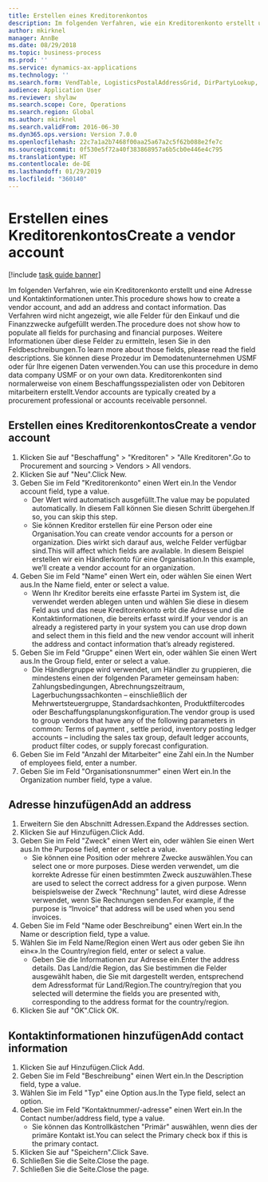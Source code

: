 ```yaml
---
title: Erstellen eines Kreditorenkontos
description: Im folgenden Verfahren, wie ein Kreditorenkonto erstellt und eine Adresse und Kontaktinformationen unter.
author: mkirknel
manager: AnnBe
ms.date: 08/29/2018
ms.topic: business-process
ms.prod: ''
ms.service: dynamics-ax-applications
ms.technology: ''
ms.search.form: VendTable, LogisticsPostalAddressGrid, DirPartyLookup, LogisticsPostalAddress, SysLookupMultiSelectGrid
audience: Application User
ms.reviewer: shylaw
ms.search.scope: Core, Operations
ms.search.region: Global
ms.author: mkirknel
ms.search.validFrom: 2016-06-30
ms.dyn365.ops.version: Version 7.0.0
ms.openlocfilehash: 22c7a1a2b7468f00aa25a67a2c5f62b088e2fe7c
ms.sourcegitcommit: 0f530e5f72a40f383868957a6b5cb0e446e4c795
ms.translationtype: HT
ms.contentlocale: de-DE
ms.lasthandoff: 01/29/2019
ms.locfileid: "360140"
---
```

# <a name="create-a-vendor-account"></a><span data-ttu-id="f6c51-103">Erstellen eines Kreditorenkontos</span><span class="sxs-lookup"><span data-stu-id="f6c51-103">Create a vendor account</span></span>

[!include [task guide banner](../../includes/task-guide-banner.md)]

<span data-ttu-id="f6c51-104">Im folgenden Verfahren, wie ein Kreditorenkonto erstellt und eine Adresse und Kontaktinformationen unter.</span><span class="sxs-lookup"><span data-stu-id="f6c51-104">This procedure shows how to create a vendor account, and add an address and contact information.</span></span> <span data-ttu-id="f6c51-105">Das Verfahren wird nicht angezeigt, wie alle Felder für den Einkauf und die Finanzzwecke aufgefüllt werden.</span><span class="sxs-lookup"><span data-stu-id="f6c51-105">The procedure does not show how to populate all fields for purchasing and financial purposes.</span></span> <span data-ttu-id="f6c51-106">Weitere Informationen über diese Felder zu ermitteln, lesen Sie in den Feldbeschreibungen.</span><span class="sxs-lookup"><span data-stu-id="f6c51-106">To learn more about those fields, please read the field descriptions.</span></span> <span data-ttu-id="f6c51-107">Sie können diese Prozedur im Demodatenunternehmen USMF oder für Ihre eigenen Daten verwenden.</span><span class="sxs-lookup"><span data-stu-id="f6c51-107">You can use this procedure in demo data company USMF or on your own data.</span></span> <span data-ttu-id="f6c51-108">Kreditorenkonten sind normalerweise von einem Beschaffungsspezialisten oder von Debitoren mitarbeitern erstellt.</span><span class="sxs-lookup"><span data-stu-id="f6c51-108">Vendor accounts are typically created by a procurement professional or accounts receivable personnel.</span></span>


## <a name="create-a-vendor-account"></a><span data-ttu-id="f6c51-109">Erstellen eines Kreditorenkontos</span><span class="sxs-lookup"><span data-stu-id="f6c51-109">Create a vendor account</span></span>
1. <span data-ttu-id="f6c51-110">Klicken Sie auf "Beschaffung" > "Kreditoren" > "Alle Kreditoren".</span><span class="sxs-lookup"><span data-stu-id="f6c51-110">Go to Procurement and sourcing > Vendors > All vendors.</span></span>
2. <span data-ttu-id="f6c51-111">Klicken Sie auf "Neu".</span><span class="sxs-lookup"><span data-stu-id="f6c51-111">Click New.</span></span>
3. <span data-ttu-id="f6c51-112">Geben Sie im Feld "Kreditorenkonto" einen Wert ein.</span><span class="sxs-lookup"><span data-stu-id="f6c51-112">In the Vendor account field, type a value.</span></span>
    * <span data-ttu-id="f6c51-113">Der Wert wird automatisch ausgefüllt.</span><span class="sxs-lookup"><span data-stu-id="f6c51-113">The value may be populated automatically.</span></span> <span data-ttu-id="f6c51-114">In diesem Fall können Sie diesen Schritt übergehen.</span><span class="sxs-lookup"><span data-stu-id="f6c51-114">If so, you can skip this step.</span></span>  
    * <span data-ttu-id="f6c51-115">Sie können Kreditor erstellen für eine Person oder eine Organisation.</span><span class="sxs-lookup"><span data-stu-id="f6c51-115">You can create vendor accounts for a person or organization.</span></span> <span data-ttu-id="f6c51-116">Dies wirkt sich darauf aus, welche Felder verfügbar sind.</span><span class="sxs-lookup"><span data-stu-id="f6c51-116">This will affect which fields are available.</span></span> <span data-ttu-id="f6c51-117">In diesem Beispiel erstellen wir ein Händlerkonto für eine Organisation.</span><span class="sxs-lookup"><span data-stu-id="f6c51-117">In this example, we’ll create a vendor account for an organization.</span></span>   
4. <span data-ttu-id="f6c51-118">Geben Sie im Feld "Name" einen Wert ein, oder wählen Sie einen Wert aus.</span><span class="sxs-lookup"><span data-stu-id="f6c51-118">In the Name field, enter or select a value.</span></span>
    * <span data-ttu-id="f6c51-119">Wenn Ihr Kreditor bereits eine erfasste Partei im System ist, die verwendet werden ablegen unten und wählen Sie diese in diesem Feld aus und das neue Kreditorenkonto erbt die Adresse und die Kontaktinformationen, die bereits erfasst wird.</span><span class="sxs-lookup"><span data-stu-id="f6c51-119">If your vendor is an already a registered party in your system you can use drop down and select them in this field and the new vendor account will inherit the address and contact information that’s already registered.</span></span>  
5. <span data-ttu-id="f6c51-120">Geben Sie im Feld "Gruppe" einen Wert ein, oder wählen Sie einen Wert aus.</span><span class="sxs-lookup"><span data-stu-id="f6c51-120">In the Group field, enter or select a value.</span></span>
    * <span data-ttu-id="f6c51-121">Die Händlergruppe wird verwendet, um Händler zu gruppieren, die mindestens einen der folgenden Parameter gemeinsam haben: Zahlungsbedingungen, Abrechnungszeitraum, Lagerbuchungssachkonten – einschließlich der Mehrwertsteuergruppe, Standardsachkonten, Produktfiltercodes oder Beschaffungsplanungskonfiguration.</span><span class="sxs-lookup"><span data-stu-id="f6c51-121">The vendor group is used to group vendors that have any of the following parameters in common: Terms of payment , settle period,  inventory posting ledger accounts – including the sales tax group, default ledger accounts, product filter codes, or supply forecast configuration.</span></span>  
6. <span data-ttu-id="f6c51-122">Geben Sie im Feld "Anzahl der Mitarbeiter" eine Zahl ein.</span><span class="sxs-lookup"><span data-stu-id="f6c51-122">In the Number of employees field, enter a number.</span></span>
7. <span data-ttu-id="f6c51-123">Geben Sie im Feld "Organisationsnummer" einen Wert ein.</span><span class="sxs-lookup"><span data-stu-id="f6c51-123">In the Organization number field, type a value.</span></span>

## <a name="add-an-address"></a><span data-ttu-id="f6c51-124">Adresse hinzufügen</span><span class="sxs-lookup"><span data-stu-id="f6c51-124">Add an address</span></span>
1. <span data-ttu-id="f6c51-125">Erweitern Sie den Abschnitt Adressen.</span><span class="sxs-lookup"><span data-stu-id="f6c51-125">Expand the Addresses section.</span></span>
2. <span data-ttu-id="f6c51-126">Klicken Sie auf Hinzufügen.</span><span class="sxs-lookup"><span data-stu-id="f6c51-126">Click Add.</span></span>
3. <span data-ttu-id="f6c51-127">Geben Sie im Feld "Zweck" einen Wert ein, oder wählen Sie einen Wert aus.</span><span class="sxs-lookup"><span data-stu-id="f6c51-127">In the Purpose field, enter or select a value.</span></span>
    * <span data-ttu-id="f6c51-128">Sie können eine Position oder mehrere Zwecke auswählen.</span><span class="sxs-lookup"><span data-stu-id="f6c51-128">You can select one or more purposes.</span></span> <span data-ttu-id="f6c51-129">Diese werden verwendet, um die korrekte Adresse für einen bestimmten Zweck auszuwählen.</span><span class="sxs-lookup"><span data-stu-id="f6c51-129">These are used to select the correct address for a given purpose.</span></span> <span data-ttu-id="f6c51-130">Wenn beispielsweise der Zweck "Rechnung" lautet, wird diese Adresse verwendet, wenn Sie Rechnungen senden.</span><span class="sxs-lookup"><span data-stu-id="f6c51-130">For example, if the purpose is “Invoice” that address will be used when you send invoices.</span></span>  
4. <span data-ttu-id="f6c51-131">Geben Sie im Feld "Name oder Beschreibung" einen Wert ein.</span><span class="sxs-lookup"><span data-stu-id="f6c51-131">In the Name or description field, type a value.</span></span>
5. <span data-ttu-id="f6c51-132">Wählen Sie im Feld Name/Region einen Wert aus oder geben Sie ihn ein«».</span><span class="sxs-lookup"><span data-stu-id="f6c51-132">In the Country/region field, enter or select a value.</span></span>
    * <span data-ttu-id="f6c51-133">Geben Sie die Informationen zur Adresse ein.</span><span class="sxs-lookup"><span data-stu-id="f6c51-133">Enter the address details.</span></span> <span data-ttu-id="f6c51-134">Das Land/die Region, das Sie bestimmen die Felder ausgewählt haben, die Sie mit dargestellt werden, entsprechend dem Adressformat für Land/Region.</span><span class="sxs-lookup"><span data-stu-id="f6c51-134">The country/region that you selected will determine the fields you are presented with, corresponding to the address format for the country/region.</span></span>   
6. <span data-ttu-id="f6c51-135">Klicken Sie auf "OK".</span><span class="sxs-lookup"><span data-stu-id="f6c51-135">Click OK.</span></span>

## <a name="add-contact-information"></a><span data-ttu-id="f6c51-136">Kontaktinformationen hinzufügen</span><span class="sxs-lookup"><span data-stu-id="f6c51-136">Add contact information</span></span>
1. <span data-ttu-id="f6c51-137">Klicken Sie auf Hinzufügen.</span><span class="sxs-lookup"><span data-stu-id="f6c51-137">Click Add.</span></span>
2. <span data-ttu-id="f6c51-138">Geben Sie im Feld "Beschreibung" einen Wert ein.</span><span class="sxs-lookup"><span data-stu-id="f6c51-138">In the Description field, type a value.</span></span>
3. <span data-ttu-id="f6c51-139">Wählen Sie im Feld "Typ" eine Option aus.</span><span class="sxs-lookup"><span data-stu-id="f6c51-139">In the Type field, select an option.</span></span>
4. <span data-ttu-id="f6c51-140">Geben Sie im Feld "Kontaktnummer/-adresse" einen Wert ein.</span><span class="sxs-lookup"><span data-stu-id="f6c51-140">In the Contact number/address field, type a value.</span></span>
    * <span data-ttu-id="f6c51-141">Sie können das Kontrollkästchen "Primär" auswählen, wenn dies der primäre Kontakt ist.</span><span class="sxs-lookup"><span data-stu-id="f6c51-141">You can select the Primary check box if this is the primary contact.</span></span>  
5. <span data-ttu-id="f6c51-142">Klicken Sie auf "Speichern".</span><span class="sxs-lookup"><span data-stu-id="f6c51-142">Click Save.</span></span>
6. <span data-ttu-id="f6c51-143">Schließen Sie die Seite.</span><span class="sxs-lookup"><span data-stu-id="f6c51-143">Close the page.</span></span>
7. <span data-ttu-id="f6c51-144">Schließen Sie die Seite.</span><span class="sxs-lookup"><span data-stu-id="f6c51-144">Close the page.</span></span>

